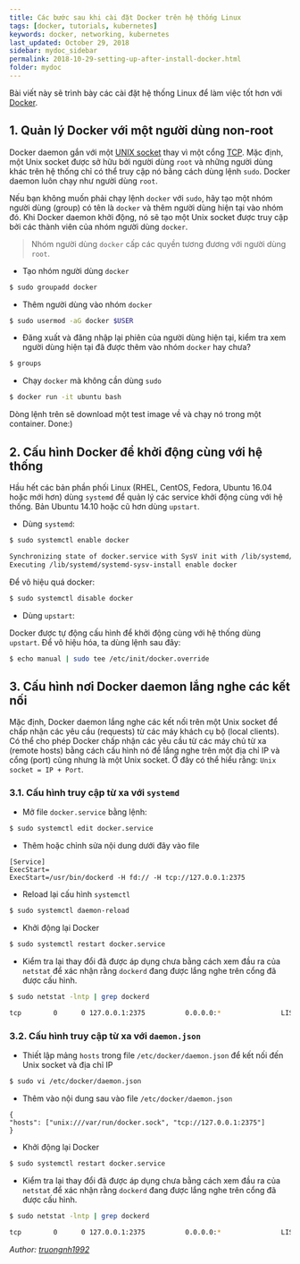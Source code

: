 ```yaml
---
title: Các bước sau khi cài đặt Docker trên hệ thống Linux
tags: [docker, tutorials, kubernetes]
keywords: docker, networking, kubernetes
last_updated: October 29, 2018
sidebar: mydoc_sidebar
permalink: 2018-10-29-setting-up-after-install-docker.html
folder: mydoc
---
```


Bài viết này sẽ trình bày các cài đặt hệ thống Linux để làm việc tốt hơn với [Docker](https://www.docker.com/).

## 1. Quản lý Docker với một người dùng non-root

Docker daemon gắn với một [UNIX socket](https://en.wikipedia.org/wiki/Unix_domain_socket) thay vì một cổng [TCP](https://en.wikipedia.org/wiki/Transmission_Control_Protocol). Mặc định, một Unix socket được sở hữu bởi người dùng `root` và những người dùng khác trên hệ thống chỉ có thể truy cập nó bằng cách dùng lệnh `sudo`. Docker daemon luôn chạy như người dùng `root`.  

Nếu bạn không muốn phải chạy lệnh `docker` với `sudo`, hãy tạo một nhóm người dùng (group) có tên là `docker` và thêm người dùng hiện tại vào nhóm đó. Khi Docker daemon khởi động, nó sẽ tạo một Unix socket được truy cập bởi các thành viên của nhóm người dùng `docker`.  

> Nhóm người dùng `docker` cấp các quyền tương đương với người dùng `root`.

* Tạo nhóm người dùng `docker`
```sh
$ sudo groupadd docker
```
* Thêm người dùng vào nhóm `docker`
```sh
$ sudo usermod -aG docker $USER
```
* Đăng xuất và đăng nhập lại phiên của người dùng hiện tại, kiểm tra xem người dùng hiện tại đã được thêm vào nhóm `docker` hay chưa?
```sh
$ groups
```
* Chạy `docker` mà không cần dùng `sudo`
```sh
$ docker run -it ubuntu bash
```
Dòng lệnh trên sẽ download một test image về và chạy nó trong một container. Done:)

## 2. Cấu hình Docker để khởi động cùng với hệ thống

Hầu hết các bản phần phối Linux (RHEL, CentOS, Fedora, Ubuntu 16.04 hoặc mới hơn) dùng `systemd` để quản lý các service khởi động cùng với hệ thống. Bản Ubuntu 14.10 hoặc cũ hơn dùng `upstart`.

* Dùng `systemd`:

```sh
$ sudo systemctl enable docker

Synchronizing state of docker.service with SysV init with /lib/systemd/systemd-sysv-install...
Executing /lib/systemd/systemd-sysv-install enable docker
```

Để vô hiệu quá docker:
```sh
$ sudo systemctl disable docker
```

* Dùng `upstart`:

Docker được tự động cấu hình để khởi động cùng với hệ thống dùng `upstart`. Để vô hiệu hóa, ta dùng lệnh sau đây:
```sh
$ echo manual | sudo tee /etc/init/docker.override
```

## 3. Cấu hình nơi Docker daemon lắng nghe các kết nối

Mặc định, Docker daemon lắng nghe các kết nối trên một Unix socket để chấp nhận các yêu cầu (requests) từ các máy khách cụ bộ (local clients). Có thể cho phép Docker chấp nhận các yêu cầu từ các máy chủ từ xa (remote hosts) bằng cách cấu hình nó để lắng nghe trên một địa chỉ IP và cổng (port) cũng nhưng là một Unix socket. Ở đây có thể hiểu rằng: `Unix socket = IP + Port`.

### 3.1. Cấu hình truy cập từ xa với `systemd`

* Mở file `docker.service` bằng lệnh:
```sh
$ sudo systemctl edit docker.service
```
* Thêm hoặc chỉnh sửa nội dung dưới đây vào file
```
[Service]
ExecStart=
ExecStart=/usr/bin/dockerd -H fd:// -H tcp://127.0.0.1:2375
```
* Reload lại cấu hình `systemctl`
```sh
$ sudo systemctl daemon-reload
```
* Khởi động lại Docker
```sh
$ sudo systemctl restart docker.service
```
* Kiểm tra lại thay đổi đã được áp dụng chưa bằng cách xem đầu ra của `netstat` để xác nhận rằng `dockerd` đang được lắng nghe trên cổng đã được cấu hình.

```sh
$ sudo netstat -lntp | grep dockerd

tcp        0      0 127.0.0.1:2375          0.0.0.0:*               LISTEN      1196/dockerd
``` 

### 3.2. Cấu hình truy cập từ xa với `daemon.json`

* Thiết lập mảng `hosts` trong file `/etc/docker/daemon.json` để kết nối đến Unix socket và địa chỉ IP
```sh
$ sudo vi /etc/docker/daemon.json
```
* Thêm vào nội dung sau vào file `/etc/docker/daemon.json`
```
{
"hosts": ["unix:///var/run/docker.sock", "tcp://127.0.0.1:2375"]
}
```
* Khởi động lại Docker
```sh
$ sudo systemctl restart docker.service
```
* Kiểm tra lại thay đổi đã được áp dụng chưa bằng cách xem đầu ra của `netstat` để xác nhận rằng `dockerd` đang được lắng nghe trên cổng đã được cấu hình.

```sh
$ sudo netstat -lntp | grep dockerd

tcp        0      0 127.0.0.1:2375          0.0.0.0:*               LISTEN      1196/dockerd
``` 

*Author: [truongnh1992](https://github.com/truongnh1992)*